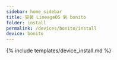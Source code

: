 ```yaml
---
sidebar: home_sidebar
title: 安装 LineageOS 到 bonito
folder: install
permalink: /devices/bonito/install
device: bonito
---
```

{% include templates/device_install.md %}
